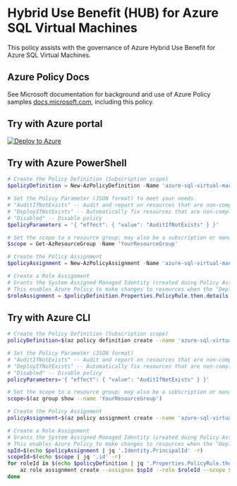 # Hybrid Use Benefit (HUB) for Azure SQL Virtual Machines

This policy assists with the governance of Azure Hybrid Use Benefit for Azure SQL Virtual Machines.

## Azure Policy Docs

See Microsoft documentation for background and use of Azure Policy samples [docs.microsoft.com](https://docs.microsoft.com/en-us/azure/governance/policy/samples/), including this policy.

## Try with Azure portal

[![Deploy to Azure](http://azuredeploy.net/deploybutton.png)](https://portal.azure.com/?#blade/Microsoft_Azure_Policy/CreatePolicyDefinitionBlade/uri/https%3a%2f%2fraw.githubusercontent.com%2fJohnDelisle%2fAzureHybridUsePolicyInitiative%2fmain%2fpolicies%2f%2fSQL%2fazure-sql-virtual-machine-hub%2fazurepolicy.json)

## Try with Azure PowerShell

````powershell
# Create the Policy Definition (Subscription scope)
$policyDefinition = New-AzPolicyDefinition -Name 'azure-sql-virtual-machine-hub' -DisplayName 'Hybrid Use Benefit (HUB) for Azure SQL Virtual Machines' -description 'This policy assists with the governance of Azure Hybrid Use Benefit for Azure SQL Virtual Machines.' -Policy 'https://raw.githubusercontent.com/JohnDelisle/AzureHybridUsePolicyInitiative/main/policies//SQL/azure-sql-virtual-machine-hub/azurepolicy.rules.json' -Parameter 'https://raw.githubusercontent.com/JohnDelisle/AzureHybridUsePolicyInitiative/main/policies//SQL/azure-sql-virtual-machine-hub/azurepolicy.parameters.json' -Mode All

# Set the Policy Parameter (JSON format) to meet your needs.
# "AuditIfNotExists" -- Audit and report on resources that are non-compliant
# "DeployIfNotExists" -- Automatically fix resources that are non-compliant
# "Disabled" -- Disable policy
$policyParameters = '{ "effect": { "value": "AuditIfNotExists" } }'

# Set the scope to a resource group; may also be a subscription or management group
$scope = Get-AzResourceGroup -Name 'YourResourceGroup' 

# Create the Policy Assignment
$policyAssignment = New-AzPolicyAssignment -Name 'azure-sql-virtual-machine-hub-assignment' -DisplayName 'Hybrid Use Benefit (HUB) for Azure SQL Virtual Machines Assignment' -Scope $scope.ResourceId -PolicyDefinition $policyDefinition -PolicyParameter $policyParameters -IdentityType SystemAssigned -Location 'LocationForSystemAssignmedManagedIdentity'

# Create a Role Assignment
# Grants the System Assigned Managed Identity (created duing Policy Assignement) with the RBAC Role (specified in the policy) to the Scope (specified in $scope above).
# This enables Azure Policy to make changes to resources when the "DeployIfNotExists" effect is used.
$roleAssignment = $policyDefinition.Properties.PolicyRule.then.details.roleDefinitionIds | ForEach-Object { New-AzRoleAssignment -PrincipalId $policyAssignment.Identity.PrincipalId -Scope $scope.ResourceId -RoleDefinitionId $_.Split('/')[-1] }

````

## Try with Azure CLI

```bash
# Create the Policy Definition (Subscription scope)
policyDefinition=$(az policy definition create --name 'azure-sql-virtual-machine-hub' --display-name 'Hybrid Use Benefit (HUB) for Azure SQL Virtual Machines' --description 'This policy assists with the governance of Azure Hybrid Use Benefit for Azure SQL Virtual Machines.' --rules 'https://raw.githubusercontent.com/JohnDelisle/AzureHybridUsePolicyInitiative/main/policies//SQL/azure-sql-virtual-machine-hub/azurepolicy.rules.json' --params 'https://raw.githubusercontent.com/JohnDelisle/AzureHybridUsePolicyInitiative/main/policies//SQL/azure-sql-virtual-machine-hub/azurepolicy.parameters.json' --mode All)

# Set the Policy Parameter (JSON format)
# "AuditIfNotExists" -- Audit and report on resources that are non-compliant
# "DeployIfNotExists" -- Automatically fix resources that are non-compliant
# "Disabled" -- Disable policy
policyParameters='{ "effect": { "value": "AuditIfNotExists" } }'

# Set the scope to a resource group; may also be a subscription or management group
scope=$(az group show --name 'YourResourceGroup')

# Create the Policy Assignment
policyAssignment=$(az policy assignment create --name 'azure-sql-virtual-machine-hub-assignment' --display-name 'Hybrid Use Benefit (HUB) for Azure SQL Virtual Machines Assignment' --scope `echo $scope | jq '.id' -r` --policy `echo $policyDefinition | jq '.name' -r` --params "$policyParameters")

# Create a Role Assignment
# Grants the System Assigned Managed Identity (created duing Policy Assignement) with the RBAC Role (specified in the policy) to the Scope (specified in $scope above).
# This enables Azure Policy to make changes to resources when the "DeployIfNotExists" effect is used.
spId=$(echo $policyAssignment | jq '.Identity.PrincipalId' -r)
scopeId=$(echo $scope | jq '.id' -r)
for roleId in $(echo $policyDefinition | jq '.Properties.PolicyRule.then.details.roleDefinitionIds' -r); do
    az role assignment create --assignee $spId --role $roleId --scope $scopeId
done

```
